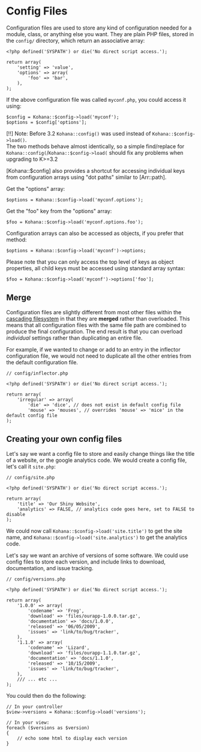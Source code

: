 # Config Files

Configuration files are used to store any kind of configuration needed for a module, class, or anything else you want.  They are plain PHP files, stored in the `config/` directory, which return an associative array:

    <?php defined('SYSPATH') or die('No direct script access.');

    return array(
        'setting' => 'value',
        'options' => array(
            'foo' => 'bar',
        ),
    );

If the above configuration file was called `myconf.php`, you could access it using:

    $config = Kohana::$config->load('myconf');
    $options = $config['options'];

[!!] Note: Before 3.2 `Kohana::config()` was used instead of `Kohana::$config->load()`.  
     The two methods behave almost identically, so a simple find/replace for `Kohana::config(`/`Kohana::$config->load(` should
	 fix any problems when upgrading to K>=3.2

[Kohana::$config] also provides a shortcut for accessing individual keys from configuration arrays using "dot paths" similar to [Arr::path].

Get the "options" array:

    $options = Kohana::$config->load('myconf.options');

Get the "foo" key from the "options" array:

    $foo = Kohana::$config->load('myconf.options.foo');

Configuration arrays can also be accessed as objects, if you prefer that method:

    $options = Kohana::$config->load('myconf')->options;

Please note that you can only access the top level of keys as object properties, all child keys must be accessed using standard array syntax:

    $foo = Kohana::$config->load('myconf')->options['foo'];

## Merge

Configuration files are slightly different from most other files within the [cascading filesystem](files) in that they are **merged** rather than overloaded. This means that all configuration files with the same file path are combined to produce the final configuration. The end result is that you can overload *individual* settings rather than duplicating an entire file.

For example, if we wanted to change or add to an entry in the inflector configuration file, we would not need to duplicate all the other entries from the default configuration file.

    // config/inflector.php

    <?php defined('SYSPATH') or die('No direct script access.');

    return array(
        'irregular' => array(
            'die' => 'dice', // does not exist in default config file
            'mouse' => 'mouses', // overrides 'mouse' => 'mice' in the default config file
    );


## Creating your own config files

Let's say we want a config file to store and easily change things like the title of a website, or the google analytics code.  We would create a config file, let's call it `site.php`:

    // config/site.php

    <?php defined('SYSPATH') or die('No direct script access.');

    return array(
        'title' => 'Our Shiny Website',
        'analytics' => FALSE, // analytics code goes here, set to FALSE to disable
    );

We could now call `Kohana::$config->load('site.title')` to get the site name, and `Kohana::$config->load('site.analytics')` to get the analytics code.

Let's say we want an archive of versions of some software.  We could use config files to store each version, and include links to download, documentation, and issue tracking.

	// config/versions.php

	<?php defined('SYSPATH') or die('No direct script access.');
	
    return array(
		'1.0.0' => array(
			'codename' => 'Frog',
			'download' => 'files/ourapp-1.0.0.tar.gz',
			'documentation' => 'docs/1.0.0',
			'released' => '06/05/2009',
			'issues' => 'link/to/bug/tracker',
		),
		'1.1.0' => array(
			'codename' => 'Lizard',
			'download' => 'files/ourapp-1.1.0.tar.gz',
			'documentation' => 'docs/1.1.0',
			'released' => '10/15/2009',
			'issues' => 'link/to/bug/tracker',
		),
		/// ... etc ...
	);

You could then do the following:

	// In your controller
	$view->versions = Kohana::$config->load('versions');
	
	// In your view:
	foreach ($versions as $version)
	{
		// echo some html to display each version
	}
